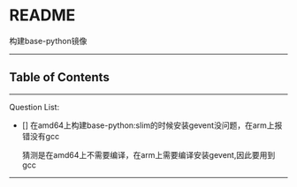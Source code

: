 # README

构建base-python镜像

---

## Table of Contents

<!-- vim-markdown-toc GFM -->

<!-- vim-markdown-toc -->

---

Question List:

- [] 在amd64上构建base-python:slim的时候安装gevent没问题，在arm上报错没有gcc

    猜测是在amd64上不需要编译，在arm上需要编译安装gevent,因此要用到gcc

---
